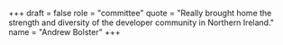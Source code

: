 +++
draft = false
role = "committee"
quote = "Really brought home the strength and diversity of the developer community in Northern Ireland."
name = "Andrew Bolster"
+++
